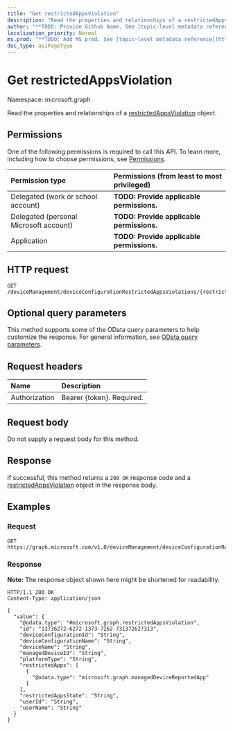 ```yaml
---
title: "Get restrictedAppsViolation"
description: "Read the properties and relationships of a restrictedAppsViolation object."
author: "**TODO: Provide Github Name. See [topic-level metadata reference](https://msgo.azurewebsites.net/add/document/guidelines/metadata.html#topic-level-metadata)**"
localization_priority: Normal
ms.prod: "**TODO: Add MS prod. See [topic-level metadata reference](https://msgo.azurewebsites.net/add/document/guidelines/metadata.html#topic-level-metadata)**"
doc_type: apiPageType
---
```


# Get restrictedAppsViolation
Namespace: microsoft.graph



Read the properties and relationships of a [restrictedAppsViolation](../resources/restrictedappsviolation.md) object.

## Permissions
One of the following permissions is required to call this API. To learn more, including how to choose permissions, see [Permissions](/graph/permissions-reference).

|Permission type|Permissions (from least to most privileged)|
|:---|:---|
|Delegated (work or school account)|**TODO: Provide applicable permissions.**|
|Delegated (personal Microsoft account)|**TODO: Provide applicable permissions.**|
|Application|**TODO: Provide applicable permissions.**|

## HTTP request

<!-- {
  "blockType": "ignored"
}
-->
``` http
GET /deviceManagement/deviceConfigurationRestrictedAppsViolations/{restrictedAppsViolationId}
```

## Optional query parameters
This method supports some of the OData query parameters to help customize the response. For general information, see [OData query parameters](/graph/query-parameters).

## Request headers
|Name|Description|
|:---|:---|
|Authorization|Bearer {token}. Required.|

## Request body
Do not supply a request body for this method.

## Response

If successful, this method returns a `200 OK` response code and a [restrictedAppsViolation](../resources/restrictedappsviolation.md) object in the response body.

## Examples

### Request
<!-- {
  "blockType": "request",
  "name": "get_restrictedappsviolation"
}
-->
``` http
GET https://graph.microsoft.com/v1.0/deviceManagement/deviceConfigurationRestrictedAppsViolations/{restrictedAppsViolationId}
```


### Response
**Note:** The response object shown here might be shortened for readability.
<!-- {
  "blockType": "response",
  "truncated": true,
  "@odata.type": "microsoft.graph.restrictedAppsViolation"
}
-->
``` http
HTTP/1.1 200 OK
Content-Type: application/json

{
  "value": {
    "@odata.type": "#microsoft.graph.restrictedAppsViolation",
    "id": "13736272-6272-1373-7262-731372627313",
    "deviceConfigurationId": "String",
    "deviceConfigurationName": "String",
    "deviceName": "String",
    "managedDeviceId": "String",
    "platformType": "String",
    "restrictedApps": [
      {
        "@odata.type": "microsoft.graph.managedDeviceReportedApp"
      }
    ],
    "restrictedAppsState": "String",
    "userId": "String",
    "userName": "String"
  }
}
```

